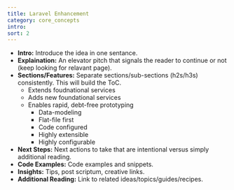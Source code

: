 ```yaml
---
title: Laravel Enhancement
category: core_concepts
intro: 
sort: 2
---
```


- **Intro:** Introduce the idea in one sentance.
- **Explaination:** An elevator pitch that signals the reader to continue or not (keep looking for relavant page).
- **Sections/Features:** Separate sections/sub-sections (h2s/h3s) consistently. This will build the ToC.
    - Extends foudnational services
    - Adds new foundational services
    - Enables rapid, debt-free prototyping
        - Data-modeling
        - Flat-file first
        - Code configured
        - Highly extensible
        - Highly configurable
- **Next Steps:** Next actions to take that are intentional versus simply additional reading.
- **Code Examples:** Code examples and snippets.
- **Insights:** Tips, post scriptum, creative links.
- **Additional Reading:** Link to related ideas/topics/guides/recipes.
